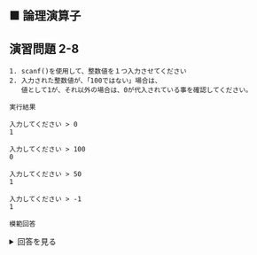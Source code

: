 ## ■ 論理演算子

## 演習問題 2-8

```
1. scanf()を使用して、整数値を１つ入力させてください
2. 入力された整数値が、「100ではない」場合は、
   値として1が、それ以外の場合は、0が代入されている事を確認してください。
```

`実行結果`

```
入力してください > 0
1

入力してください > 100
0

入力してください > 50
1

入力してください > -1
1
```

`模範回答`
<details>
<summary>回答を見る</summary>

```c
#include <stdio.h>

int main() {
    int input = 0;
    int n = 0;

    printf("入力してください > ");
    scanf("%d", &input);

    n = !(input == 100);
    printf("%d\n", n);
    
    return 0;
}
```
</details>

